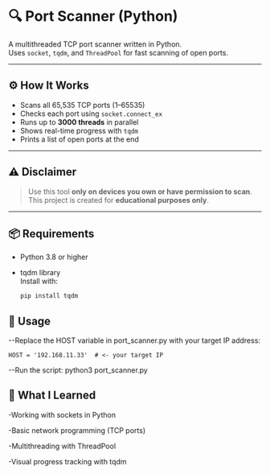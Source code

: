 # 🔍 Port Scanner (Python)

A multithreaded TCP port scanner written in Python.  
Uses `socket`, `tqdm`, and `ThreadPool` for fast scanning of open ports.

---

## ⚙️ How It Works

- Scans all 65,535 TCP ports (1–65535)
- Checks each port using `socket.connect_ex`
- Runs up to **3000 threads** in parallel
- Shows real-time progress with `tqdm`
- Prints a list of open ports at the end

---

## ⚠️ Disclaimer

> Use this tool **only on devices you own or have permission to scan**.  
> This project is created for **educational purposes only**.

---

## 📦 Requirements

- Python 3.8 or higher
- tqdm library  
  Install with:

  ```bash
  pip install tqdm

## 🚀 Usage

--Replace the HOST variable in port_scanner.py with your target IP address:
    
    HOST = '192.168.11.33'  # <- your target IP

--Run the script:
    python3 port_scanner.py

## 🧠 What I Learned

  -Working with sockets in Python

  -Basic network programming (TCP ports)

  -Multithreading with ThreadPool

  -Visual progress tracking with tqdm
